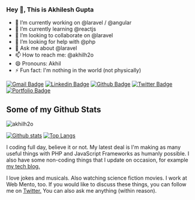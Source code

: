 <!--
<img src="https://www.appliedminds.in/slider/banner5.jpg" alt="no photo"></img> 
-->
<!--
**akhilh2o/akhilh2o** is a ✨ _special_ ✨ repository because its `README.md` (this file) appears on your GitHub profile.
-->
### Hey 👋, This is Akhilesh Gupta

- 🔭 I’m currently working on @laravel / @angular
- 🌱 I’m currently learning @reactjs
- 👯 I’m looking to collaborate on @laravel
- 🤔 I’m looking for help with @php
- 💬 Ask me about @laravel
- 📫 How to reach me: @akhilh2o
- 😄 Pronouns: Akhil
- ⚡ Fun fact: I'm nothing in the world (not physically)


[![Gmail Badge](https://img.shields.io/badge/-d.akhil.gupta@gmail.com-c14438?style=flat&logo=Gmail&logoColor=white&link=mailto:d.akhil.gupta@gmail.com)](mailto:d.akhil.gupta@gmail.com) 
[![Linkedin Badge](https://img.shields.io/badge/-akhilh2o-0072b1?style=flat&logo=Linkedin&logoColor=white&link=https://www.linkedin.com/in/akhilh2o/)](https://www.linkedin.com/in/akhilh2o/) [![Github Badge](https://img.shields.io/badge/-akhilh2o-grey?style=flat&logo=github&logoColor=white&link=https://github.com/akhilh2o/)](https://www.github.com/akhilh2o/) [![Twitter Badge](https://img.shields.io/badge/-akhilh2o-00acee?style=flat&logo=twitter&logoColor=white&link=https://twitter.com/akhilh2o/)](https://www.twitter.com/akhilh2o/) [![Portfolio Badge](https://img.shields.io/badge/portfolio-web-blue?style=flat&link=https://akhilh2o.netlify.com/)](https://akhilh2o.netlify.com/) 
## Some of my Github Stats
<p align=left> <img src=https://komarev.com/ghpvc/?username=akhilh2o alt=akhilh2o /> </p>

[![Github stats](https://github-readme-stats.vercel.app/api?username=akhilh2o&show_icons=true&include_all_commits=true)](https://github.com/akhilh2o/github-readme-stats)
[![Top Langs](https://github-readme-stats.vercel.app/api/top-langs/?username=akhilh2o&layout=compact)](https://github.com/akhilh2o/github-readme-stats)

I coding full day, believe it or not. My latest deal is I'm making as many useful things with PHP and JavaScript Frameworks as humanly possible. I also have some non-coding things that I update on occasion, for example <a href="http://www.technicalassistent.blogspot.com/"> my tech blog.</a>

I love jokes and musicals. Also watching science fiction movies. I work at Web Mento, too. If you would like to discuss these things, you can follow me on 
<a href="https://www.twitter.com/akhilh2o">Twitter.</a> You can also ask me anything (within reason).
